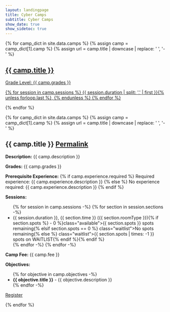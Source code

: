 ```yaml
---
layout: landingpage
title: Cyber Camps
subtitle: Cyber Camps
show_date: true
show_sidetoc: true
---
```

<div class="container">
    <div class="row">
    {% for camp_dict in site.data.camps %}
    {% assign camp = camp_dict[1].camp %}
    {% assign url = camp.title | downcase | replace: ' ', '-' %}
        <div class="col-md-6">
            <a href="#{{ url }}">
                <div class="text-left my-4 py-5 px-3 rounded-lg chulapa-overlay-img text-white" style="background-color: var(--primary)">
                <h2 class="py-3">{{ camp.title }}</h2>
                <p class="lead font-weight-light py-2">Grade Level: {{ camp.grades }}</p>
                <p class="lead font-weight-light py-2">
                    {% for session in camp.sessions %}
                        {{ session.duration | split: ',' | first }}{% unless forloop.last %}, {% endunless %}
                    {% endfor %}
                </p>
                </div>
            </a>
        </div>
    {% endfor %}
    </div>
</div>

{% for camp_dict in site.data.camps %}
{% assign camp = camp_dict[1].camp %}
{% assign url = camp.title | downcase | replace: ' ', '-' %}
<div class="container mb-4">
    <h2 id="{{ url }}">
        {{ camp.title }}
        <a class="chulapa-header-link ml-2 chulapaDateSocial" href="#{{ url }}" title="Permalink"><span class="sr-only">Permalink</span><i class="fas fa-link fa-2xs align-middle"></i></a>
    </h2>
    <p>
        <b>Description:</b>
        {{ camp.description }}
    </p>
    <p>
        <b>Grades:</b>
        {{ camp.grades }}
    </p>
    <p>
        <b>Prerequisite Experience:</b>
        {% if camp.experience.required %}
            Required experience: {{ camp.experience.description }}
        {% else %}
            No experience required: {{ camp.experience.description }}
        {% endif %}
    </p>
    <p>
        <b>Sessions:</b>
        <ul>
        {% for session in camp.sessions -%}
            {% for section in session.sections -%}
                <li>
                    {{ session.duration }}, {{ section.time }} ({{ section.roomType }}){% if section.spots %} - <span {% if section.spots > 0 %}class="available">{{ section.spots }} spots remaining{% elsif section.spots == 0 %} class="waitlist">No spots remaining{% else %} class="waitlist">{{ section.spots | times: -1 }} spots on WAITLIST{% endif %}</span>{% endif %}
                </li>
            {% endfor -%}
        {% endfor -%}
        </ul>
    </p>
    <p>
        <b>Camp Fee:</b>
        {{ camp.fee }}
    </p>
    <p>
        <b>Objectives:</b>
        <ul>
        {% for objective in camp.objectives -%}
            <li>
                <b>{{ objective.title }}</b> - {{ objective.description }}
            </li>
        {% endfor -%}
        </ul>
    </p>
    <p>
        <a class="btn btn-info text-white" href="{{ camp.registration }}" target="_blank" rel="noopener noreferrer">Register</a>
    </p>
    
</div>
{% endfor %}